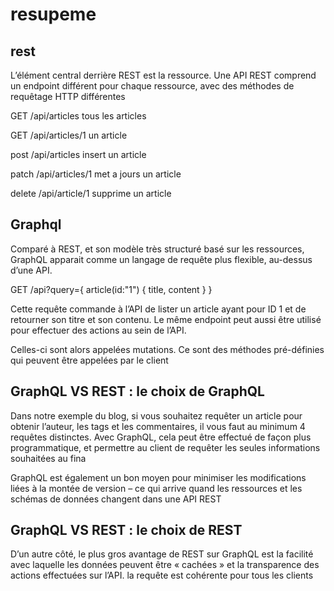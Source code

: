 # resupeme

## rest

L’élément central derrière REST est la ressource. Une API REST comprend un endpoint différent pour chaque ressource, 
avec des méthodes de requêtage HTTP différentes

GET /api/articles tous les articles

GET /api/articles/1 un article

post /api/articles insert un article

patch /api/articles/1 met a jours un article

delete /api/article/1 supprime un article

## Graphql

Comparé à REST, et son modèle très structuré basé sur les ressources, GraphQL apparait comme un langage de requête plus flexible, au-dessus d’une API.

GET /api?query={ article(id:"1") { title, content } }

Cette requête commande à l’API de lister un article ayant pour ID 1 et de retourner son titre et son contenu. Le même endpoint peut aussi être utilisé pour effectuer des actions au sein de l’API.

Celles-ci sont alors appelées mutations. Ce sont des méthodes pré-définies qui peuvent être appelées par le client

## GraphQL VS REST : le choix de GraphQL

 Dans notre exemple du blog, si vous souhaitez requêter un article  pour obtenir l’auteur, les tags et les commentaires, il vous faut au minimum 4 requêtes distinctes. Avec GraphQL, cela peut être effectué de façon plus programmatique, et permettre au client de requêter les seules informations souhaitées au fina

GraphQL est également un bon moyen pour minimiser les modifications liées à la montée de version – ce qui arrive quand les ressources et les schémas de données changent dans  une API REST

## GraphQL VS REST : le choix de REST

D’un autre côté, le plus gros avantage de REST sur GraphQL est la facilité avec laquelle les données peuvent être « cachées » et la transparence des actions effectuées sur l’API.
la requête est cohérente pour tous les clients